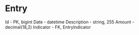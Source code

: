 Entry
=====

Id - PK, bigint
Date - datetime
Description - string, 255
Amount - decimal(18,2)
Indicator - FK, EntryIndicator
